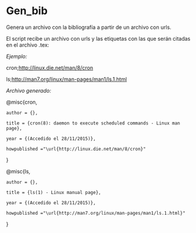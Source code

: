 # Gen_bib
Genera un archivo con la bibliografía a partir de un archivo con urls.

El script recibe un archivo con urls y las etiquetas con las que serán citadas en el archivo .tex:

*Ejemplo:* 

cron;http://linux.die.net/man/8/cron

ls;http://man7.org/linux/man-pages/man1/ls.1.html

*Archivo generado:*

@misc{cron,

	author = {},
	
	title = {cron(8): daemon to execute scheduled commands - Linux man page},
	
	year = {(Accedido el 28/11/2015)}, 
	
	howpublished ="\url{http://linux.die.net/man/8/cron}"
	
} 

@misc{ls,

	author = {},
	
	title = {ls(1) - Linux manual page},
	
	year = {(Accedido el 28/11/2015)}, 
	
	howpublished ="\url{http://man7.org/linux/man-pages/man1/ls.1.html}"
	
} 
